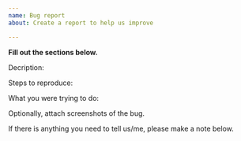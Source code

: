 ```yaml
---
name: Bug report
about: Create a report to help us improve

---
```


**Fill out the sections below.**

Decription:

Steps to reproduce:

What you were trying to do:

Optionally, attach screenshots of the bug.

If there is anything you need to tell us/me, please make a note below.
